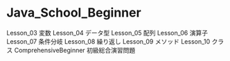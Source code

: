 # Java_School_Beginner
Lesson_03 変数
Lesson_04 データ型
Lesson_05 配列
Lesson_06 演算子
Lesson_07 条件分岐
Lesson_08 繰り返し
Lesson_09 メソッド
Lesson_10 クラス
ComprehensiveBeginner 初級総合演習問題
